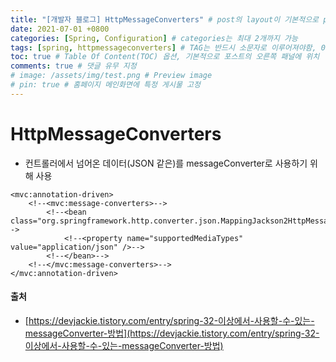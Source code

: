 ```yaml
---
title: "[개발자 블로그] HttpMessageConverters" # post의 layout이 기본적으로 post로 설정되어있어서 Front Matter에 따로 layout변수를 만들어 주지 않아도 됨
date: 2021-07-01 +0800
categories: [Spring, Configuration] # categories는 최대 2개까지 가능
tags: [spring, httpmessageconverters] # TAG는 반드시 소문자로 이루어져야함, 0~무한개까지 지정 가능
toc: true # Table Of Content(TOC) 옵션, 기본적으로 포스트의 오른쪽 패널에 위치
comments: true # 댓글 유무 지정
# image: /assets/img/test.png # Preview image
# pin: true # 홈페이지 메인화면에 특정 게시물 고정
---
```



# HttpMessageConverters

- 컨트롤러에서 넘어온 데이터(JSON 같은)를 messageConverter로 사용하기 위해 사용<br>

~~~
<mvc:annotation-driven>
	<!--<mvc:message-converters>-->
		<!--<bean class="org.springframework.http.converter.json.MappingJackson2HttpMessageConverter">-->
			<!--<property name="supportedMediaTypes" value="application/json" />-->
		<!--</bean>-->
	<!--</mvc:message-converters>-->
</mvc:annotation-driven>
~~~


#### 출처 
- [https://devjackie.tistory.com/entry/spring-32-이상에서-사용할-수-있는-messageConverter-방법](https://devjackie.tistory.com/entry/spring-32-이상에서-사용할-수-있는-messageConverter-방법)